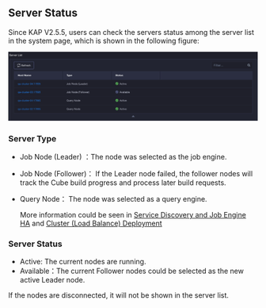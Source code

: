 ## Server Status ##

Since KAP V2.5.5, users can check the servers status among the server list in the system page, which is shown in the following figure:

![servers status](images/server_status/server_status.en.png)

### Server Type ###

* Job Node (Leader) ：The node was selected as the job engine.

* Job Node (Follower)： If the Leader node failed, the follower nodes will track the Cube build progress and process later build requests.

* Query Node： The node was selected as a query engine.

  More information could be seen in [Service Discovery and Job Engine HA](../install/adv_install_ha.en.md) and [Cluster (Load Balance) Deployment](../install/adv_install_lb.en.md)

### Server Status ###

* Active: The current nodes are running.
* Available：The current Follower nodes could be selected as the new active Leader node.

If the nodes are disconnected, it will not be shown in the server list.
